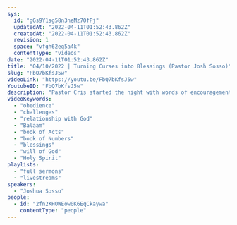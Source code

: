 ```yaml
---
sys:
  id: "gGs9Y1sg58n3neMz7OfPj"
  updatedAt: "2022-04-11T01:52:43.862Z"
  createdAt: "2022-04-11T01:52:43.862Z"
  revision: 1
  space: "vfgh62eq5a4k"
  contentType: "videos"
date: "2022-04-11T01:52:43.862Z"
title: "04/10/2022 | Turning Curses into Blessings (Pastor Josh Sosso)"
slug: "FbQ7bKfsJ5w"
videoLink: "https://youtu.be/FbQ7bKfsJ5w"
YoutubeID: "FbQ7bKfsJ5w"
description: "Pastor Cris started the night with words of encouragement to enjoy the challenges God is giving you right now. Obedience helps grow our relationship to rely on the Holy Spirit in every aspect of our life. Pastor Josh continued on the topic of obedience with the story of Balaam of the book of Numbers. Balaam was so focused on the ways of the world he was trying to change God's plan to what he wanted.  In the end, Balaam is known for wickedness because he compromised into the ways of the world. Pastor Josh tells us when we are in the promises of God, all of the curses that are trying to hurt us are turned into blessings. Follow the will of God; don't try to make God follow your plans. \nThis sermon was delivered at Freedom Fellowship Church International in San Antonio, TX."
videoKeywords:
  - "obedience"
  - "challenges"
  - "relationship with God"
  - "Balaam"
  - "book of Acts"
  - "book of Numbers"
  - "blessings"
  - "will of God"
  - "Holy Spirit"
playlists:
  - "full sermons"
  - "livestreams"
speakers:
  - "Joshua Sosso"
people:
  - id: "2fn2KHOWEow0K6EqCkaywa"
    contentType: "people"
---
```

